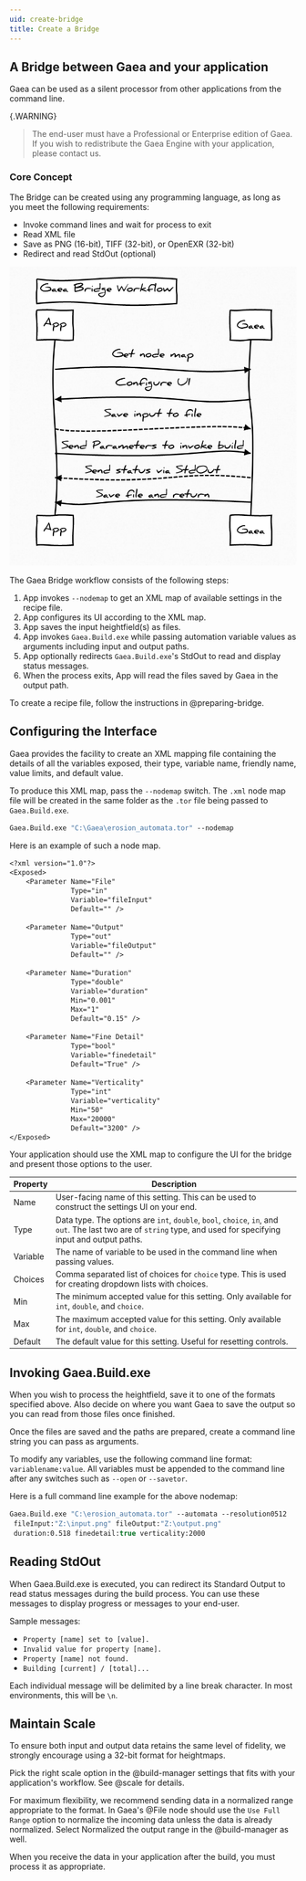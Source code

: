 ```yaml
---
uid: create-bridge
title: Create a Bridge
---
```


## A Bridge between Gaea and your application

Gaea can be used as a silent processor from other applications from the command line.

{.WARNING}
> The end-user must have a Professional or Enterprise edition of Gaea. If you wish to redistribute the Gaea Engine with your application, please contact us.

### Core Concept

The Bridge can be created using any programming language, as long as you meet the following requirements:
- Invoke command lines and wait for process to exit
- Read XML file
- Save as PNG (16-bit), TIFF (32-bit), or OpenEXR (32-bit)
- Redirect and read StdOut (optional)

![](/images/seq/bridge.png)

The Gaea Bridge workflow consists of the following steps:
1. App invokes `--nodemap` to get an XML map of available settings in the recipe file.
2. App configures its UI according to the XML map.
3. App saves the input heightfield(s) as files.
4. App invokes `Gaea.Build.exe` while passing automation variable values as arguments including input and output paths.
5. App optionally redirects `Gaea.Build.exe`'s StdOut to read and display status messages.
6. When the process exits, App will read the files saved by Gaea in the output path.

To create a recipe file, follow the instructions in @preparing-bridge.

## Configuring the Interface

Gaea provides the facility to create an XML mapping file containing the details of all the variables exposed, their type, variable name, friendly name, value limits, and default value.

To produce this XML map, pass the `--nodemap` switch. The `.xml` node map file will be created in the same folder as the `.tor` file being passed to `Gaea.Build.exe`.

```vb
Gaea.Build.exe "C:\Gaea\erosion_automata.tor" --nodemap
```

Here is an example of such a node map.

```
<?xml version="1.0"?>
<Exposed>
    <Parameter Name="File" 
               Type="in" 
               Variable="fileInput" 
               Default="" />

    <Parameter Name="Output" 
               Type="out" 
               Variable="fileOutput" 
               Default="" />

    <Parameter Name="Duration" 
               Type="double" 
               Variable="duration" 
               Min="0.001" 
               Max="1" 
               Default="0.15" />

    <Parameter Name="Fine Detail" 
               Type="bool" 
               Variable="finedetail" 
               Default="True" />
               
    <Parameter Name="Verticality" 
               Type="int" 
               Variable="verticality" 
               Min="50" 
               Max="20000" 
               Default="3200" />
</Exposed>

```
Your application should use the XML map to configure the UI for the bridge and present those options to the user.

| Property | Description                                                                                                                                                       |
| -------- | ----------------------------------------------------------------------------------------------------------------------------------------------------------------- |
| Name     | User-facing name of this setting. This can be used to construct the settings UI on your end.                                                                      |
| Type     | Data type. The options are `int`, `double`, `bool`, `choice`, `in`, and `out`. The last two are of `string` type, and used for specifying input and output paths. |
| Variable | The name of variable to be used in the command line when passing values.                                                                                          |
| Choices  | Comma separated list of choices for `choice` type. This is used for creating dropdown lists with choices.                                                         |
| Min      | The minimum accepted value for this setting. Only available for `int`, `double`, and `choice`.                                                                    |
| Max      | The maximum accepted value for this setting. Only available for `int`, `double`, and `choice`.                                                                    |
| Default  | The default value for this setting. Useful for resetting controls.                                                                                                |


## Invoking Gaea.Build.exe

When you wish to process the heightfield, save it to one of the formats specified above. Also decide on where you want Gaea to save the output so you can read from those files once finished.

Once the files are saved and the paths are prepared, create a command line string you can pass as arguments.

To modify any variables, use the following command line format: `variablename:value`. All variables must be appended to the command line after any switches such as `--open` or `--savetor`.

Here is a full command line example for the above nodemap:

```vb
Gaea.Build.exe "C:\erosion_automata.tor" --automata --resolution0512 
 fileInput:"Z:\input.png" fileOutput:"Z:\output.png" 
 duration:0.518 finedetail:true verticality:2000
```

## Reading StdOut

When Gaea.Build.exe is executed, you can redirect its Standard Output to read status messages during the build process. You can use these messages to display progress or messages to your end-user.

Sample messages:
- `Property [name] set to [value].`
- `Invalid value for property [name].`
- `Property [name] not found.`
- `Building [current] / [total]...`

Each individual message will be delimited by a line break character. In most environments, this will be `\n`.

## Maintain Scale

To ensure both input and output data retains the same level of fidelity, we strongly encourage using a 32-bit format for heightmaps.

Pick the right scale option in the @build-manager settings that fits with your application's workflow. See @scale for details.

For maximum flexibility, we recommend sending data in a normalized range appropriate to the format. In Gaea's @File node should use the `Use Full Range` option to normalize the incoming data unless the data is already normalized. Select Normalized the output range in the @build-manager as well.

When you receive the data in your application after the build, you must process it as appropriate.